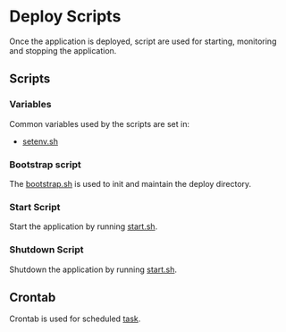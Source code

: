# Deploy Scripts

Once the application is deployed, script are used for starting, monitoring and stopping the application.

## Scripts

### Variables

Common variables used by the scripts are set in:

* [setenv.sh](scripts/setenv.sh)

### Bootstrap script

The [bootstrap.sh](scripts/bootstrap.sh) is used to init and maintain the deploy directory.

### Start Script

Start the application by running [start.sh](scripts/start.sh).

### Shutdown Script

Shutdown the application by running [start.sh](scripts/start.sh).

## Crontab

Crontab is used for scheduled [task](cron/financial-services.crontab).
